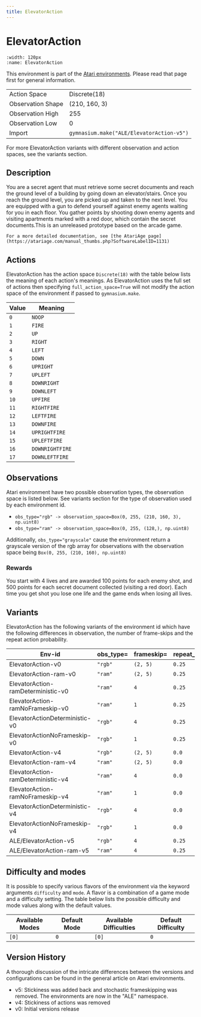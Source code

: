 ```yaml
---
title: ElevatorAction
---
```


# ElevatorAction

```{figure} ../../_static/videos/atari/elevator_action.gif
:width: 120px
:name: ElevatorAction
```

This environment is part of the <a href='..'>Atari environments</a>. Please read that page first for general information.

|   |   |
|---|---|
| Action Space | Discrete(18) |
| Observation Shape | (210, 160, 3) |
| Observation High | 255 |
| Observation Low | 0  |
| Import | `gymnasium.make("ALE/ElevatorAction-v5")` |

For more ElevatorAction variants with different observation and action spaces, see the variants section.

## Description

You are a secret agent that must retrieve some secret documents and reach the ground level of a building by going down an elevator/stairs. Once you reach the ground level, you are picked up and taken to the next level. You are equipped with a gun to defend yourself against enemy agents waiting for you in each floor. You gather points by shooting down enemy agents and visiting apartments marked with a red door, which contain the secret documents.This is an unreleased prototype based on the arcade game.

    For a more detailed documentation, see [the AtariAge page](https://atariage.com/manual_thumbs.php?SoftwareLabelID=1131)

## Actions

ElevatorAction has the action space `Discrete(18)` with the table below lists the meaning of each action's meanings.
As ElevatorAction uses the full set of actions then specifying `full_action_space=True` will not modify the action space of the environment if passed to `gymnasium.make`.

| Value   | Meaning         |
|---------|-----------------|
| `0`     | `NOOP`          |
| `1`     | `FIRE`          |
| `2`     | `UP`            |
| `3`     | `RIGHT`         |
| `4`     | `LEFT`          |
| `5`     | `DOWN`          |
| `6`     | `UPRIGHT`       |
| `7`     | `UPLEFT`        |
| `8`     | `DOWNRIGHT`     |
| `9`     | `DOWNLEFT`      |
| `10`    | `UPFIRE`        |
| `11`    | `RIGHTFIRE`     |
| `12`    | `LEFTFIRE`      |
| `13`    | `DOWNFIRE`      |
| `14`    | `UPRIGHTFIRE`   |
| `15`    | `UPLEFTFIRE`    |
| `16`    | `DOWNRIGHTFIRE` |
| `17`    | `DOWNLEFTFIRE`  |

## Observations

Atari environment have two possible observation types, the observation space is listed below.
See variants section for the type of observation used by each environment id.

- `obs_type="rgb" -> observation_space=Box(0, 255, (210, 160, 3), np.uint8)`
- `obs_type="ram" -> observation_space=Box(0, 255, (128,), np.uint8)`

Additionally, `obs_type="grayscale"` cause the environment return a grayscale version of the rgb array for observations with the observation space being `Box(0, 255, (210, 160), np.uint8)`
### Rewards

You start with 4 lives and are awarded 100 points for each enemy shot, and 500 points for each
secret document collected (visiting a red door). Each time you get shot you lose one life and the
game ends when losing all lives.

## Variants

ElevatorAction has the following variants of the environment id which have the following differences in observation,
the number of frame-skips and the repeat action probability.

| Env-id                             | obs_type=   | frameskip=   | repeat_action_probability=   |
|------------------------------------|-------------|--------------|------------------------------|
| ElevatorAction-v0                  | `"rgb"`     | `(2, 5)`     | `0.25`                       |
| ElevatorAction-ram-v0              | `"ram"`     | `(2, 5)`     | `0.25`                       |
| ElevatorAction-ramDeterministic-v0 | `"ram"`     | `4`          | `0.25`                       |
| ElevatorAction-ramNoFrameskip-v0   | `"ram"`     | `1`          | `0.25`                       |
| ElevatorActionDeterministic-v0     | `"rgb"`     | `4`          | `0.25`                       |
| ElevatorActionNoFrameskip-v0       | `"rgb"`     | `1`          | `0.25`                       |
| ElevatorAction-v4                  | `"rgb"`     | `(2, 5)`     | `0.0`                        |
| ElevatorAction-ram-v4              | `"ram"`     | `(2, 5)`     | `0.0`                        |
| ElevatorAction-ramDeterministic-v4 | `"ram"`     | `4`          | `0.0`                        |
| ElevatorAction-ramNoFrameskip-v4   | `"ram"`     | `1`          | `0.0`                        |
| ElevatorActionDeterministic-v4     | `"rgb"`     | `4`          | `0.0`                        |
| ElevatorActionNoFrameskip-v4       | `"rgb"`     | `1`          | `0.0`                        |
| ALE/ElevatorAction-v5              | `"rgb"`     | `4`          | `0.25`                       |
| ALE/ElevatorAction-ram-v5          | `"ram"`     | `4`          | `0.25`                       |

## Difficulty and modes

It is possible to specify various flavors of the environment via the keyword arguments `difficulty` and `mode`.
A flavor is a combination of a game mode and a difficulty setting. The table below lists the possible difficulty and mode values
along with the default values.

| Available Modes   | Default Mode   | Available Difficulties   | Default Difficulty   |
|-------------------|----------------|--------------------------|----------------------|
| `[0]`             | `0`            | `[0]`                    | `0`                  |

## Version History

A thorough discussion of the intricate differences between the versions and configurations can be found in the general article on Atari environments.

* v5: Stickiness was added back and stochastic frameskipping was removed. The environments are now in the "ALE" namespace.
* v4: Stickiness of actions was removed
* v0: Initial versions release
